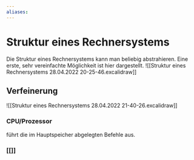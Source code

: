 ```yaml
---
aliases: 
---
```

# Struktur eines Rechnersystems 
Die Struktur eines Rechnersystems kann man beliebig abstrahieren. Eine erste, sehr vereinfachte Möglichkeit ist hier dargestellt.
![[Struktur eines Rechnersystems 28.04.2022 20-25-46.excalidraw]]

## Verfeinerung
![[Struktur eines Rechnersystems 28.04.2022 21-40-26.excalidraw]]
### CPU/Prozessor
führt die im Hauptspeicher abgelegten Befehle aus.
### [[]]